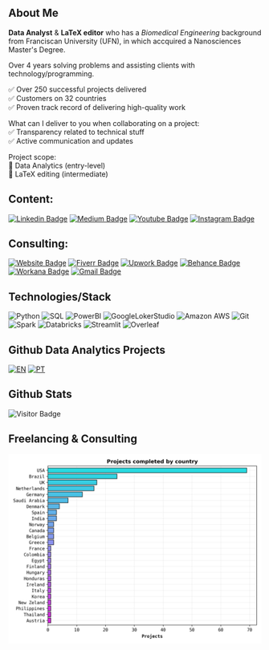 ## About Me

**Data Analyst** & **LaTeX editor** who has a *Biomedical Engineering* background from Franciscan University (UFN), in which accquired a Nanosciences Master's Degree. 

Over 4 years solving problems and assisting clients with technology/programming.

✅ Over 250 successful projects delivered <br>
✅ Customers on 32 countries <br>
✅ Proven track record of delivering high-quality work

What can I deliver to you when collaborating on a project: <br>
✅ Transparency related to technical stuff <br>
✅ Active communication and updates

Project scope: <br>
📓 Data Analytics (entry-level) <br>
📓 LaTeX editing (intermediate)

## Content:
[![Linkedin Badge](https://img.shields.io/badge/-Linkedin-0A66C2?&logo=Linkedin&link=https://www.linkedin.com/in/vinicius-oviedo/)](https://www.linkedin.com/in/vinicius-oviedo/)
[![Medium Badge](https://img.shields.io/badge/-Medium-black?&logo=Medium&link=https://medium.com/@vo.freelancer5)](https://medium.com/@vo.freelancer5/)
[![Youtube Badge](https://img.shields.io/badge/-Instagram-white?&logo=Instagram&link=https:www.instagram.com/vinicius.dataandlatex/)](https://www.instagram.com/vinicius.dataandlatex/)
[![Instagram Badge](https://img.shields.io/badge/-Youtube-black?&logo=Youtube&link=https://youtube.com/channel/UCRc8ff3KUnY47j5sLJHDzSQ)](https://youtube.com/channel/UCRc8ff3KUnY47j5sLJHDzSQ)

## Consulting:
[![Website Badge](https://img.shields.io/badge/-Website-crimson?&link=https://oviedovr.github.io/DataAndLaTeX)](https://oviedovr.github.io/DataAndLaTeX/)
[![Fiverr Badge](https://img.shields.io/badge/-Fiverr_profile-charcoal?&link=https://www.fiverr.com/freelancer_vo)](https://www.fiverr.com/freelancer_vo)
[![Upwork Badge](https://img.shields.io/badge/-Upwork_profile-gray?&logo=Upwork&link=https://www.upwork.com/freelancers/~0159ceec532c3ee8ae)](https://www.upwork.com/freelancers/~0159ceec532c3ee8ae)
[![Behance Badge](https://img.shields.io/badge/-Behance-1769FF?&logo=Behance&logoColor=white&link=https://www.behance.net/vincius-oviedo)](https://www.behance.net/vincius-oviedo)
[![Workana Badge](https://img.shields.io/badge/-Workana_profile-orange?&link=https://www.workana.com/freelancer/1d710e81f21dfea16f166db71841541c)](https://www.workana.com/freelancer/1d710e81f21dfea16f166db71841541c)
[![Gmail Badge](https://img.shields.io/badge/-Gmail-white?&logo=Gmail&link=mailto:oviedo.vinicius@gmail.com)](mailto:oviedo.vinicius@gmail.com)

## Technologies/Stack

![Python](https://img.shields.io/badge/-Python-white?style=round&logo=Python)
![SQL](https://img.shields.io/badge/-SQL-black?style=flat-square&logo=sqlite)
![PowerBI](https://img.shields.io/badge/-Power_BI-0d0d0d?style=flat-square&logo=Power-bi)
![GoogleLokerStudio](https://img.shields.io/badge/-Google_Loker_Studio-0d0d0d?style=flat-square&logo=google)
![Amazon AWS](https://img.shields.io/badge/AWS-black?style=flat-square&logo=amazon-aws)
![Git](https://img.shields.io/badge/-Git-black?style=flat-square&logo=git)
![Spark](https://img.shields.io/badge/-Pyspark-black?style=flat-square&logo=apache-spark)
![Databricks](https://img.shields.io/badge/-Databricks-black?style=flat-square&logo=databricks)
![Streamlit](https://img.shields.io/badge/-Streamlit-black?style=flat-square&logo=streamlit)
![Overleaf](https://img.shields.io/badge/-LaTeX-black?style=flat-square&logo=overleaf)

## Github Data Analytics Projects

[![EN](https://img.shields.io/badge/-English-black?link=https://github.com/OviedoVR/ENGLISH-Data-Analyst-Portfolio)](https://github.com/OviedoVR/ENGLISH-Data-Analyst-Portfolio)
[![PT](https://img.shields.io/badge/-Portuguese-00cc00?link=https:/github.com/OviedoVR/Portfolio-Analista-de-Dados)](https://github.com/OviedoVR/Portfolio-Analista-de-Dados)

## Github Stats

![Visitor Badge](https://visitor-badge.laobi.icu/badge?page_id=OviedoVR.OviedoVR)
 
## Freelancing & Consulting
 
 <p aling="center">
 <img src="https://github.com/OviedoVR/OviedoVR/blob/main/projects.png" 
  width="625"/>
  </p>
